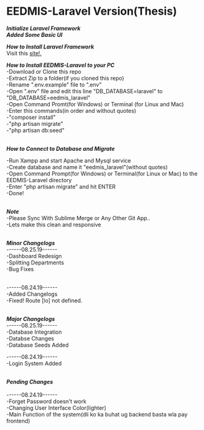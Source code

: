 <h1>EEDMIS-Laravel Version(Thesis)</h1>

***Initialize Laravel Framework***<br>
***Added Some Basic UI***<br>




***How to Install Laravel Framework***<br>
Visit this <a href="https://laravel.com/docs/5.8/installation">site!.</a>


***How to Install EEDMIS-Laravel to your PC***<br>
-Download or Clone this repo<br>
-Extract Zip to a folder(if you cloned this repo)<br>
-Rename ".env.example" file to ".env"<br>
-Open ".env" file and edit this line "DB_DATABASE=laravel" to "DB_DATABASE=eedmis_laravel"<br>
-Open Command Promt(for Windows) or Terminal (for Linux and Mac)<br>
-Enter this commands(in order and without quotes)<br>
	-"composer install"<br>
	-"php artisan migrate"<br>
	-"php artisan db:seed"<br><br>

***How to Connect to Database and Migrate***<br>

-Run Xampp and start Apache and Mysql service<br>
-Create database and name it "eedmis_laravel"(without quotes)<br>
-Open Command Prompt(for Windows) or Terminal(for Linux or Mac) to the EEDMIS-Laravel directory<br>
-Enter "php artisan migrate" and hit ENTER<br>
-Done!<br><br>

***Note***<br>
-Please Sync With Sublime Merge or Any Other Git App..<br>
-Lets make this clean and responsive<br><br>

***Minor Changelogs***<br>
------08.25.19------<br>
-Dashboard Redesign<br>
-Splitting Departments<br>
-Bug Fixes<br><br>

------08.24.19------<br>
-Added Changelogs<br>
-Fixed! Route [lo] not defined.<br><br>


***Major Changelogs***<br>
------08.25.19------<br>
-Database Integration<br>
-Databse Changes<br>
-Database Seeds Added<br>

------08.24.19------<br>
-Login System Added<br><br>




***Pending Changes***<br><br>
------08.24.19------<br>
-Forget Password doesn't work<br>
-Changing User Interface Color(lighter)<br>
-Main Function of the system(dli ko ka buhat ug backend basta wla pay frontend)<br>
